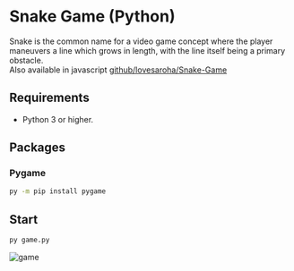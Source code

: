 # Snake Game (Python)
Snake is the common name for a video game concept where the player maneuvers a line which grows in length, with the line itself being a primary obstacle.<br>
Also available in javascript [github/lovesaroha/Snake-Game](https://github.com/lovesaroha/Snake-Game) 

## Requirements
- Python 3 or higher.

## Packages

### Pygame
```bash
py -m pip install pygame
```

## Start 
```bash
py game.py
```

![game](https://raw.githubusercontent.com/lovesaroha/gimages/main/115.png)